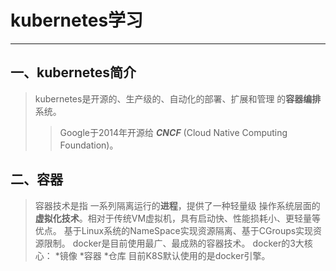 # kubernetes学习
---
## 一、kubernetes简介
> kubernetes是开源的、生产级的、自动化的部署、扩展和管理 的**容器编排**系统。
>> Google于2014年开源给 ***CNCF*** (Cloud Native Computing Foundation)。

## 二、容器
> 容器技术是指 一系列隔离运行的**进程**，提供了一种轻量级 操作系统层面的**虚拟化技术**。相对于传统VM虚拟机，具有启动快、性能损耗小、更轻量等优点。
> 基于Linux系统的NameSpace实现资源隔离、基于CGroups实现资源限制。
> docker是目前使用最广、最成熟的容器技术。
> docker的3大核心：
> *镜像
> *容器
> *仓库
> 目前K8S默认使用的是docker引擎。
  


